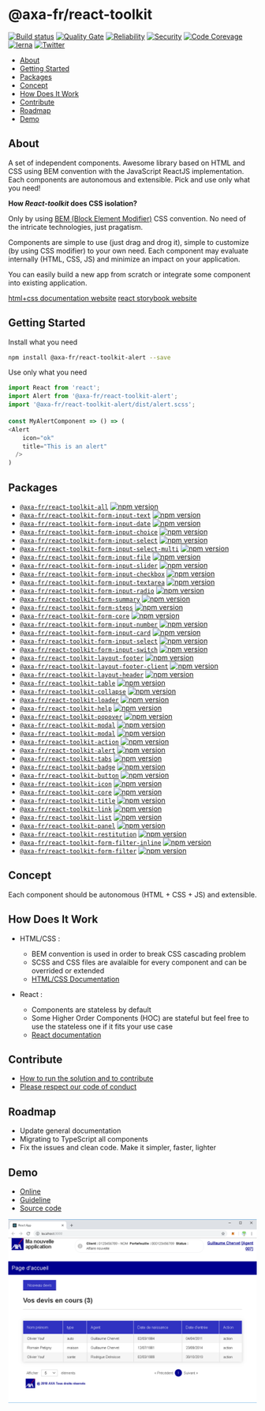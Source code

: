 # @axa-fr/react-toolkit

[![Build status](https://dev.azure.com/axaguildev/react-toolkit/_apis/build/status/AxaGuilDEv.react-toolkit?branch=master)](https://dev.azure.com/axaguildev/react-toolkit)
[![Quality Gate](https://sonarcloud.io/api/project_badges/measure?project=AxaGuilDEv_react-toolkit&metric=alert_status)](https://sonarcloud.io/dashboard?id=AxaGuilDEv_react-toolkit) [![Reliability](https://sonarcloud.io/api/project_badges/measure?project=AxaGuilDEv_react-toolkit&metric=reliability_rating)](https://sonarcloud.io/component_measures?id=AxaGuilDEv_react-toolkit&metric=reliability_rating) [![Security](https://sonarcloud.io/api/project_badges/measure?project=AxaGuilDEv_react-toolkit&metric=security_rating)](https://sonarcloud.io/component_measures?id=AxaGuilDEv_react-toolkit&metric=security_rating) [![Code Corevage](https://sonarcloud.io/api/project_badges/measure?project=AxaGuilDEv_react-toolkit&metric=coverage)](https://sonarcloud.io/component_measures?id=AxaGuilDEv_react-toolkit&metric=Coverage)
[![lerna](https://img.shields.io/badge/maintained%20with-lerna-cc00ff.svg)](https://lernajs.io/) [![Twitter](https://img.shields.io/twitter/follow/GuildDEvOpen?style=social)](https://twitter.com/intent/follow?screen_name=GuildDEvOpen)

- [About](#about)
- [Getting Started](#getting-started)
- [Packages](#packages)
- [Concept](#concept)
- [How Does It Work](#how-does-it-work)
- [Contribute](#contribute)
- [Roadmap](#roadmap)
- [Demo](#demo)

## About

A set of independent components. Awesome library based on HTML and CSS using BEM convention with the JavaScript ReactJS implementation. Each components are autonomous and extensible. Pick and use only what you need!

**How _React-toolkit_ does CSS isolation?**

Only by using [BEM (Block Element Modifier)](http://getbem.com) CSS convention. No need of the intricate technologies, just pragatism.

Components are simple to use (just drag and drog it), simple to customize (by using CSS modifier) to your own need. Each component may evaluate internally (HTML, CSS, JS) and minimize an impact on your application.

You can easily build a new app from scratch or integrate some component into existing application.

[html+css documentation website](https://axaguildev.github.io?target=react_toolkit_storybook)
[react storybook website](https://axaguildev.github.io?target=react_toolkit_design)

## Getting Started

Install what you need

```sh
npm install @axa-fr/react-toolkit-alert --save
```

Use only what you need

```javascript
import React from 'react';
import Alert from '@axa-fr/react-toolkit-alert';
import '@axa-fr/react-toolkit-alert/dist/alert.scss';

const MyAlertComponent => () => (
<Alert
    icon="ok"
    title="This is an alert"
  />
)
```

## Packages

- [`@axa-fr/react-toolkit-all`](./packages/all/README.md) [![npm version](https://badge.fury.io/js/%40axa-fr%2Freact-toolkit-all.svg)](https://badge.fury.io/js/%40axa-fr%2Freact-toolkit-all)
- [`@axa-fr/react-toolkit-form-input-text`](./packages/Form/Input/text/README.md) [![npm version](https://badge.fury.io/js/%40axa-fr%2Freact-toolkit-form-input-text.svg)](https://badge.fury.io/js/%40axa-fr%2Freact-toolkit-form-input-text)
- [`@axa-fr/react-toolkit-form-input-date`](./packages/Form/Input/date/README.md) [![npm version](https://badge.fury.io/js/%40axa-fr%2Freact-toolkit-form-input-date.svg)](https://badge.fury.io/js/%40axa-fr%2Freact-toolkit-form-input-date)
- [`@axa-fr/react-toolkit-form-input-choice`](./packages/Form/Input/choice/README.md) [![npm version](https://badge.fury.io/js/%40axa-fr%2Freact-toolkit-form-input-choice.svg)](https://badge.fury.io/js/%40axa-fr%2Freact-toolkit-form-input-choice)
- [`@axa-fr/react-toolkit-form-input-select`](./packages/Form/Input/select/README.md) [![npm version](https://badge.fury.io/js/%40axa-fr%2Freact-toolkit-form-input-select.svg)](https://badge.fury.io/js/%40axa-fr%2Freact-toolkit-form-input-select)
- [`@axa-fr/react-toolkit-form-input-select-multi`](./packages/Form/Input/select-multi/README.md) [![npm version](https://badge.fury.io/js/%40axa-fr%2Freact-toolkit-form-input-select-multi.svg)](https://badge.fury.io/js/%40axa-fr%2Freact-toolkit-form-input-select-multi)
- [`@axa-fr/react-toolkit-form-input-file`](./packages/Form/Input/file/README.md) [![npm version](https://badge.fury.io/js/%40axa-fr%2Freact-toolkit-form-input-file.svg)](https://badge.fury.io/js/%40axa-fr%2Freact-toolkit-form-input-file)
- [`@axa-fr/react-toolkit-form-input-slider`](./packages/Form/Input/slider/README.md) [![npm version](https://badge.fury.io/js/%40axa-fr%2Freact-toolkit-form-input-slider.svg)](https://badge.fury.io/js/%40axa-fr%2Freact-toolkit-form-input-slider)
- [`@axa-fr/react-toolkit-form-input-checkbox`](./packages/Form/Input/checkbox/README.md) [![npm version](https://badge.fury.io/js/%40axa-fr%2Freact-toolkit-form-input-checkbox.svg)](https://badge.fury.io/js/%40axa-fr%2Freact-toolkit-form-input-checkbox)
- [`@axa-fr/react-toolkit-form-input-textarea`](./packages/Form/Input/textarea/README.md) [![npm version](https://badge.fury.io/js/%40axa-fr%2Freact-toolkit-form-input-textarea.svg)](https://badge.fury.io/js/%40axa-fr%2Freact-toolkit-form-input-textarea)
- [`@axa-fr/react-toolkit-form-input-radio`](./packages/Form/Input/radio/README.md) [![npm version](https://badge.fury.io/js/%40axa-fr%2Freact-toolkit-form-input-radio.svg)](https://badge.fury.io/js/%40axa-fr%2Freact-toolkit-form-input-radio)
- [`@axa-fr/react-toolkit-form-summary`](./packages/Form/summary/README.md) [![npm version](https://badge.fury.io/js/%40axa-fr%2Freact-toolkit-form-summary.svg)](https://badge.fury.io/js/%40axa-fr%2Freact-toolkit-form-summary)
- [`@axa-fr/react-toolkit-form-steps`](./packages/Form/steps/README.md) [![npm version](https://badge.fury.io/js/%40axa-fr%2Freact-toolkit-form-steps.svg)](https://badge.fury.io/js/%40axa-fr%2Freact-toolkit-form-steps)
- [`@axa-fr/react-toolkit-form-core`](./packages/Form/core/README.md) [![npm version](https://badge.fury.io/js/%40axa-fr%2Freact-toolkit-form-core.svg)](https://badge.fury.io/js/%40axa-fr%2Freact-toolkit-form-core)
- [`@axa-fr/react-toolkit-form-input-number`](./packages/Form/Input/number/README.md) [![npm version](https://badge.fury.io/js/%40axa-fr%2Freact-toolkit-form-input-number.svg)](https://badge.fury.io/js/%40axa-fr%2Freact-toolkit-form-input-number)
- [`@axa-fr/react-toolkit-form-input-card`](./packages/Form/Input/card/README.md) [![npm version](https://badge.fury.io/js/%40axa-fr%2Freact-toolkit-form-input-card.svg)](https://badge.fury.io/js/%40axa-fr%2Freact-toolkit-form-input-card)
- [`@axa-fr/react-toolkit-form-input-select`](./packages/Form/Input/select/README.md) [![npm version](https://badge.fury.io/js/%40axa-fr%2Freact-toolkit-form-input-select.svg)](https://badge.fury.io/js/%40axa-fr%2Freact-toolkit-form-input-select)
- [`@axa-fr/react-toolkit-form-input-switch`](./packages/Form/Input/switch/README.md) [![npm version](https://badge.fury.io/js/%40axa-fr%2Freact-toolkit-form-input-switch.svg)](https://badge.fury.io/js/%40axa-fr%2Freact-toolkit-form-input-switch)
- [`@axa-fr/react-toolkit-layout-footer`](./packages/Layout/footer/README.md) [![npm version](https://badge.fury.io/js/%40axa-fr%2Freact-toolkit-layout-footer.svg)](https://badge.fury.io/js/%40axa-fr%2Freact-toolkit-layout-footer)
- [`@axa-fr/react-toolkit-layout-footer-client`](./packages/Layout/footer-client/README.md) [![npm version](https://badge.fury.io/js/%40axa-fr%2Freact-toolkit-layout-footer-client.svg)](https://badge.fury.io/js/%40axa-fr%2Freact-toolkit-layout-footer-client)
- [`@axa-fr/react-toolkit-layout-header`](./packages/Layout/header/README.md) [![npm version](https://badge.fury.io/js/%40axa-fr%2Freact-toolkit-layout-header.svg)](https://badge.fury.io/js/%40axa-fr%2Freact-toolkit-layout-header)
- [`@axa-fr/react-toolkit-table`](./packages/table/README.md) [![npm version](https://badge.fury.io/js/%40axa-fr%2Freact-toolkit-table.svg)](https://badge.fury.io/js/%40axa-fr%2Freact-toolkit-table)
- [`@axa-fr/react-toolkit-collapse`](./packages/collapse/README.md) [![npm version](https://badge.fury.io/js/%40axa-fr%2Freact-toolkit-collapse.svg)](https://badge.fury.io/js/%40axa-fr%2Freact-toolkit-collapse)
- [`@axa-fr/react-toolkit-loader`](./packages/loader/README.md) [![npm version](https://badge.fury.io/js/%40axa-fr%2Freact-toolkit-loader.svg)](https://badge.fury.io/js/%40axa-fr%2Freact-toolkit-loader)
- [`@axa-fr/react-toolkit-help`](./packages/help/README.md) [![npm version](https://badge.fury.io/js/%40axa-fr%2Freact-toolkit-help.svg)](https://badge.fury.io/js/%40axa-fr%2Freact-toolkit-help)
- [`@axa-fr/react-toolkit-popover`](./packages/popover/README.md) [![npm version](https://badge.fury.io/js/%40axa-fr%2Freact-toolkit-popover.svg)](https://badge.fury.io/js/%40axa-fr%2Freact-toolkit-popover)
- [`@axa-fr/react-toolkit-modal`](./packages/modal/default/README.md) [![npm version](https://badge.fury.io/js/%40axa-fr%2Freact-toolkit-modal-default.svg)](https://badge.fury.io/js/%40axa-fr%2Freact-toolkit-modal-default)
- [`@axa-fr/react-toolkit-modal`](./packages/modal/boolean/README.md) [![npm version](https://badge.fury.io/js/%40axa-fr%2Freact-toolkit-modal-boolean.svg)](https://badge.fury.io/js/%40axa-fr%2Freact-toolkit-modal-boolean)
- [`@axa-fr/react-toolkit-action`](./packages/action/README.md) [![npm version](https://badge.fury.io/js/%40axa-fr%2Freact-toolkit-action.svg)](https://badge.fury.io/js/%40axa-fr%2Freact-toolkit-action)
- [`@axa-fr/react-toolkit-alert`](./packages/alert/README.md) [![npm version](https://badge.fury.io/js/%40axa-fr%2Freact-toolkit-alert.svg)](https://badge.fury.io/js/%40axa-fr%2Freact-toolkit-alert)
- [`@axa-fr/react-toolkit-tabs`](./packages/tabs/README.md) [![npm version](https://badge.fury.io/js/%40axa-fr%2Freact-toolkit-tabs.svg)](https://badge.fury.io/js/%40axa-fr%2Freact-toolkit-tabs)
- [`@axa-fr/react-toolkit-badge`](./packages/badge/README.md) [![npm version](https://badge.fury.io/js/%40axa-fr%2Freact-toolkit-badge.svg)](https://badge.fury.io/js/%40axa-fr%2Freact-toolkit-badge)
- [`@axa-fr/react-toolkit-button`](./packages/button/README.md) [![npm version](https://badge.fury.io/js/%40axa-fr%2Freact-toolkit-button.svg)](https://badge.fury.io/js/%40axa-fr%2Freact-toolkit-button)
- [`@axa-fr/react-toolkit-icon`](./packages/icon/README.md) [![npm version](https://badge.fury.io/js/%40axa-fr%2Freact-toolkit-icon.svg)](https://badge.fury.io/js/%40axa-fr%2Freact-toolkit-icon)
- [`@axa-fr/react-toolkit-core`](./packages/core/README.md) [![npm version](https://badge.fury.io/js/%40axa-fr%2Freact-toolkit-core.svg)](https://badge.fury.io/js/%40axa-fr%2Freact-toolkit-core)
- [`@axa-fr/react-toolkit-title`](./packages/title/README.md) [![npm version](https://badge.fury.io/js/%40axa-fr%2Freact-toolkit-title.svg)](https://badge.fury.io/js/%40axa-fr%2F/react-toolkit-title)
- [`@axa-fr/react-toolkit-link`](./packages/link/README.md) [![npm version](https://badge.fury.io/js/%40axa-fr%2Freact-toolkit-link.svg)](https://badge.fury.io/js/%40axa-fr%2F/react-toolkit-link)
- [`@axa-fr/react-toolkit-list`](./packages/list/README.md) [![npm version](https://badge.fury.io/js/%40axa-fr%2Freact-toolkit-list.svg)](https://badge.fury.io/js/%40axa-fr%2F/react-toolkit-list)
- [`@axa-fr/react-toolkit-panel`](./packages/panel/README.md) [![npm version](https://badge.fury.io/js/%40axa-fr%2Freact-toolkit-panel.svg)](https://badge.fury.io/js/%40axa-fr%2F/react-toolkit-panel)
- [`@axa-fr/react-toolkit-restitution`](./packages/restitution/README.md) [![npm version](https://badge.fury.io/js/%40axa-fr%2Freact-toolkit-restitution.svg)](https://badge.fury.io/js/%40axa-fr%2F/react-toolkit-restitution)
- [`@axa-fr/react-toolkit-form-filter-inline`](./packages/Form/filter-inline/README.md) [![npm version](https://badge.fury.io/js/%40axa-fr%2Freact-toolkit-form-filter-inline.svg)](https://badge.fury.io/js/%40axa-fr%2F/react-toolkit-form-filter-inline)
- [`@axa-fr/react-toolkit-form-filter`](./packages/Form/filter/README.md) [![npm version](https://badge.fury.io/js/%40axa-fr%2Freact-toolkit-form-filter.svg)](https://badge.fury.io/js/%40axa-fr%2F/react-toolkit-form-filter)

## Concept

Each component should be autonomous (HTML + CSS + JS) and extensible.

## How Does It Work

- HTML/CSS :

  - BEM convention is used in order to break CSS cascading problem
  - SCSS and CSS files are avalaible for every component and can be overrided or extended
  - [HTML/CSS Documentation](https://axaguildev.github.io?target=react_toolkit_storybook)

- React :
  - Components are stateless by default
  - Some Higher Order Components (HOC) are stateful but feel free to use the stateless one if it fits your use case
  - [React documentation](https://axaguildev.github.io?target=react_toolkit_design)

## Contribute

- [How to run the solution and to contribute](./CONTRIBUTING.md)
- [Please respect our code of conduct](./CODE_OF_CONDUCT.md)

## Roadmap

- Update general documentation
- Migrating to TypeScript all components
- Fix the issues and clean code. Make it simpler, faster, lighter

## Demo

- [Online](https://axaguildev.github.io/react-toolkit/latest/demo/index.html)
- [Guideline](./examples/README.md)
- [Source code](./examples/demo)

![alt text](./examples/demo.png 'Demo sample')

